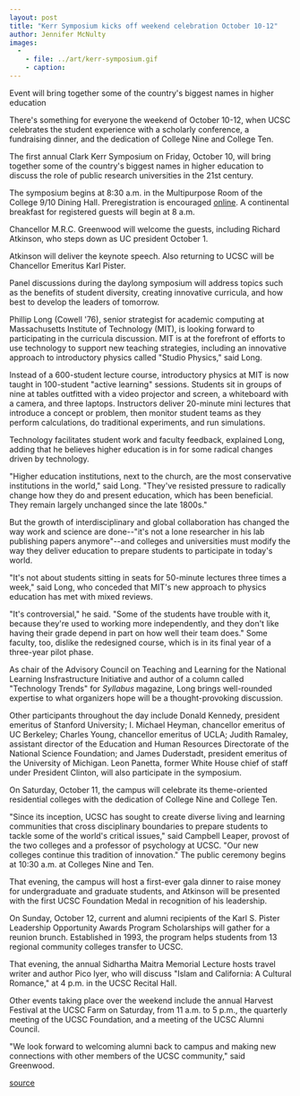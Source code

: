 ```yaml
---
layout: post
title: "Kerr Symposium kicks off weekend celebration October 10-12"
author: Jennifer McNulty
images:
  -
    - file: ../art/kerr-symposium.gif
    - caption: 
---
```


Event will bring together some of the country's biggest names in higher education

There's something for everyone the weekend of October 10-12, when UCSC celebrates the student experience with a scholarly conference, a fundraising dinner, and the dedication of College Nine and College Ten.  

The first annual Clark Kerr Symposium on Friday, October 10, will bring together some of the country's biggest names in higher education to discuss the role of public research universities in the 21st century.

The symposium begins at 8:30 a.m. in the Multipurpose Room of the College 9/10 Dining Hall. Preregistration is encouraged [online][1]. A continental breakfast for registered guests will begin at 8 a.m.

Chancellor M.R.C. Greenwood will welcome the guests, including Richard Atkinson, who steps down as UC president October 1.

Atkinson will deliver the keynote speech. Also returning to UCSC will be Chancellor Emeritus Karl Pister.  

Panel discussions during the daylong symposium will address topics such as the benefits of student diversity, creating innovative curricula, and how best to develop the leaders of tomorrow.  

Phillip Long (Cowell '76), senior strategist for academic computing at Massachusetts Institute of Technology (MIT), is looking forward to participating in the curricula discussion. MIT is at the forefront of efforts to use technology to support new teaching strategies, including an innovative approach to introductory physics called "Studio Physics," said Long.  

Instead of a 600-student lecture course, introductory physics at MIT is now taught in 100-student "active learning" sessions. Students sit in groups of nine at tables outfitted with a video projector and screen, a whiteboard with a camera, and three laptops. Instructors deliver 20-minute mini lectures that introduce a concept or problem, then monitor student teams as they perform calculations, do traditional experiments, and run simulations.   

Technology facilitates student work and faculty feedback, explained Long, adding that he believes higher education is in for some radical changes driven by technology.  

"Higher education institutions, next to the church, are the most conservative institutions in the world," said Long. "They've resisted pressure to radically change how they do and present education, which has been beneficial. They remain largely unchanged since the late 1800s."  

But the growth of interdisciplinary and global collaboration has changed the way work and science are done--"it's not a lone researcher in his lab publishing papers anymore"--and colleges and universities must modify the way they deliver education to prepare students to participate in today's world.  

"It's not about students sitting in seats for 50-minute lectures three times a week," said Long, who conceded that MIT's new approach to physics education has met with mixed reviews.   

"It's controversial," he said. "Some of the students have trouble with it, because they're used to working more independently, and they don't like having their grade depend in part on how well their team does." Some faculty, too, dislike the redesigned course, which is in its final year of a three-year pilot phase.  

As chair of the Advisory Council on Teaching and Learning for the National Learning Insfrastructure Initiative and author of a column called "Technology Trends" for _Syllabus_ magazine, Long brings well-rounded expertise to what organizers hope will be a thought-provoking discussion.  

Other participants throughout the day include Donald Kennedy, president emeritus of Stanford University; I. Michael Heyman, chancellor emeritus of UC Berkeley; Charles Young, chancellor emeritus of UCLA; Judith Ramaley, assistant director of the Education and Human Resources Directorate of the National Science Foundation; and James Duderstadt, president emeritus of the University of Michigan. Leon Panetta, former White House chief of staff under President Clinton, will also participate in the symposium.  

On Saturday, October 11, the campus will celebrate its theme-oriented residential colleges with the dedication of College Nine and College Ten.   

"Since its inception, UCSC has sought to create diverse living and learning communities that cross disciplinary boundaries to prepare students to tackle some of the world's critical issues," said Campbell Leaper, provost of the two colleges and a professor of psychology at UCSC. "Our new colleges continue this tradition of innovation." The public ceremony begins at 10:30 a.m. at Colleges Nine and Ten.   

That evening, the campus will host a first-ever gala dinner to raise money for undergraduate and graduate students, and Atkinson will be presented with the first UCSC Foundation Medal in recognition of his leadership.  

On Sunday, October 12, current and alumni recipients of the Karl S. Pister Leadership Opportunity Awards Program Scholarships will gather for a reunion brunch. Established in 1993, the program helps students from 13 regional community colleges transfer to UCSC.  

That evening, the annual Sidhartha Maitra Memorial Lecture hosts travel writer and author Pico Iyer, who will discuss "Islam and California: A Cultural Romance," at 4 p.m. in the UCSC Recital Hall.  

Other events taking place over the weekend include the annual Harvest Festival at the UCSC Farm on Saturday, from 11 a.m. to 5 p.m., the quarterly meeting of the UCSC Foundation, and a meeting of the UCSC Alumni Council.  

"We look forward to welcoming alumni back to campus and making new connections with other members of the UCSC community," said Greenwood.

[1]: http://kerrsymposium.ucsc.edu

[source](http://www1.ucsc.edu/currents/03-04/09-22/kerr.html "Permalink to kerr")
